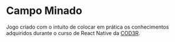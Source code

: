 # Campo Minado
Jogo criado com o intuito de colocar em prática os conhecimentos adquiridos durante o curso de React Native da [COD3R](https://www.cod3r.com.br/).
